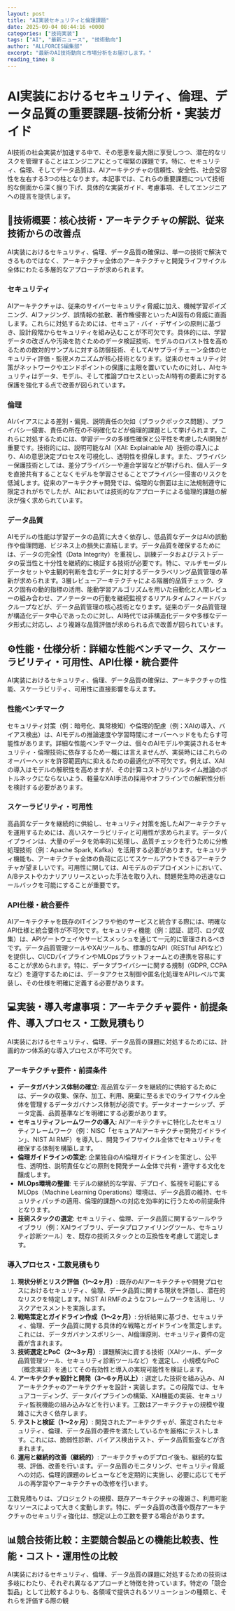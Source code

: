 ```yaml
---
layout: post
title: "AI実装セキュリティと倫理課題"
date: 2025-09-04 08:44:16 +0000
categories: ["技術実装"]
tags: ["AI", "最新ニュース", "技術動向"]
author: "ALLFORCES編集部"
excerpt: "最新のAI技術動向と市場分析をお届けします。"
reading_time: 8
---
```

# **AI実装におけるセキュリティ、倫理、データ品質の重要課題**-技術分析・実装ガイド

AI技術の社会実装が加速する中で、その恩恵を最大限に享受しつつ、潜在的なリスクを管理することはエンジニアにとって喫緊の課題です。特に、セキュリティ、倫理、そしてデータ品質は、AIアーキテクチャの信頼性、安全性、社会受容性を左右する3つの柱となります。本記事では、これらの重要課題について技術的な側面から深く掘り下げ、具体的な実装ガイド、考慮事項、そしてエンジニアへの提言を提供します。

## 🔧技術概要：核心技術・アーキテクチャの解説、従来技術からの改善点

AI実装におけるセキュリティ、倫理、データ品質の確保は、単一の技術で解決できるものではなく、アーキテクチャ全体のアーキテクチャと開発ライフサイクル全体にわたる多層的なアプローチが求められます。

### セキュリティ
AIアーキテクチャは、従来のサイバーセキュリティ脅威に加え、機械学習ポイズニング、AIファジング、誤情報の拡散、著作権侵害といったAI固有の脅威に直面します。これらに対処するためには、セキュア・バイ・デザインの原則に基づき、設計段階からセキュリティを組み込むことが不可欠です。具体的には、学習データの改ざんや汚染を防ぐためのデータ検証技術、モデルのロバスト性を高めるための敵対的サンプルに対する防御技術、そしてAIサプライチェーン全体のセキュリティ評価・監視メカニズムが核心技術となります。従来のセキュリティ対策がネットワークやエンドポイントの保護に主眼を置いていたのに対し、AIセキュリティはデータ、モデル、そして推論プロセスといったAI特有の要素に対する保護を強化する点で改善が図られています。

### 倫理
AIバイアスによる差別・偏見、説明責任の欠如（ブラックボックス問題）、プライバシー侵害、責任の所在の不明確化などが倫理的課題として挙げられます。これらに対処するためには、学習データの多様性確保と公平性を考慮したAI開発が重要です。技術的には、説明可能なAI（XAI: Explainable AI）技術の導入により、AIの意思決定プロセスを可視化し、透明性を担保します。また、プライバシー保護技術としては、差分プライバシーや連合学習などが挙げられ、個人データを直接共有することなくモデルを学習させることでプライバシー侵害のリスクを低減します。従来のアーキテクチャ開発では、倫理的な側面は主に法規制遵守に限定されがちでしたが、AIにおいては技術的なアプローチによる倫理的課題の解決が強く求められています。

### データ品質
AIモデルの性能は学習データの品質に大きく依存し、低品質なデータはAIの誤動作や倫理問題、ビジネス上の損失に直結します。データ品質を確保するためには、データの完全性（Data Integrity）を重視し、訓練データおよびテストデータの妥当性と十分性を継続的に検証する技術が必要です。特に、マルチモーダルデータセットや主観的判断を含むデータに対するデータラベリング品質管理の革新が求められます。3層レビューアーキテクチャによる階層的品質チェック、タスク固有の動的指標の活用、能動学習アルゴリズムを用いた自動化と人間レビューの組み合わせ、アノテーターの行動を継続監視するリアルタイムフィードバックループなどが、データ品質管理の核心技術となります。従来のデータ品質管理が構造化データ中心であったのに対し、AI時代では非構造化データや多様なデータ形式に対応し、より複雑な品質評価が求められる点で改善が図られています。

## ⚙️性能・仕様分析：詳細な性能ベンチマーク、スケーラビリティ・可用性、API仕様・統合要件

AI実装におけるセキュリティ、倫理、データ品質の確保は、アーキテクチャの性能、スケーラビリティ、可用性に直接影響を与えます。

### 性能ベンチマーク
セキュリティ対策（例：暗号化、異常検知）や倫理的配慮（例：XAIの導入、バイアス検出）は、AIモデルの推論速度や学習時間にオーバーヘッドをもたらす可能性があります。詳細な性能ベンチマークは、個々のAIモデルや実装されるセキュリティ・倫理技術に依存するため一概には言えませんが、実装時にはこれらのオーバーヘッドを許容範囲内に抑えるための最適化が不可欠です。例えば、XAIの導入はモデルの解釈性を高めますが、その計算コストがリアルタイム推論のボトルネックにならないよう、軽量なXAI手法の採用やオフラインでの解釈性分析を検討する必要があります。

### スケーラビリティ・可用性
高品質なデータを継続的に供給し、セキュリティ対策を施したAIアーキテクチャを運用するためには、高いスケーラビリティと可用性が求められます。データパイプラインは、大量のデータを効率的に処理し、品質チェックを行うために分散処理技術（例：Apache Spark, Kafka）を活用する必要があります。セキュリティ機能も、アーキテクチャ全体の負荷に応じてスケールアウトできるアーキテクチャが望ましいです。可用性に関しては、AIモデルのデプロイメントにおいて、A/Bテストやカナリアリリースといった手法を取り入れ、問題発生時の迅速なロールバックを可能にすることが重要です。

### API仕様・統合要件
AIアーキテクチャを既存のITインフラや他のサービスと統合する際には、明確なAPI仕様と統合要件が不可欠です。セキュリティ機能（例：認証、認可、ログ収集）は、APIゲートウェイやサービスメッシュを通じて一元的に管理されるべきです。データ品質管理ツールやXAIツールも、標準的なAPI（RESTful APIなど）を提供し、CI/CDパイプラインやMLOpsプラットフォームとの連携を容易にすることが求められます。特に、データプライバシーに関する規制（GDPR, CCPAなど）を遵守するためには、データアクセス制御や匿名化処理をAPIレベルで実装し、その仕様を明確に定義する必要があります。

## 💻実装・導入考慮事項：アーキテクチャ要件・前提条件、導入プロセス・工数見積もり

AI実装におけるセキュリティ、倫理、データ品質の課題に対処するためには、計画的かつ体系的な導入プロセスが不可欠です。

### アーキテクチャ要件・前提条件
*   **データガバナンス体制の確立**: 高品質なデータを継続的に供給するためには、データの収集、保存、加工、利用、廃棄に至るまでのライフサイクル全体を管理するデータガバナンス体制が必須です。データオーナーシップ、データ定義、品質基準などを明確にする必要があります。
*   **セキュリティフレームワークの導入**: AIアーキテクチャに特化したセキュリティフレームワーク（例：NISC「セキュアAIアーキテクチャ開発ガイドライン」、NIST AI RMF）を導入し、開発ライフサイクル全体でセキュリティを確保する体制を構築します。
*   **倫理ガイドラインの策定**: 企業独自のAI倫理ガイドラインを策定し、公平性、透明性、説明責任などの原則を開発チーム全体で共有・遵守する文化を醸成します。
*   **MLOps環境の整備**: モデルの継続的な学習、デプロイ、監視を可能にするMLOps（Machine Learning Operations）環境は、データ品質の維持、セキュリティパッチの適用、倫理的課題への対応を効率的に行うための前提条件となります。
*   **技術スタックの選定**: セキュリティ、倫理、データ品質に関するツールやライブラリ（例：XAIライブラリ、データプロファイリングツール、セキュリティ診断ツール）を、既存の技術スタックとの互換性を考慮して選定します。

### 導入プロセス・工数見積もり
1.  **現状分析とリスク評価（1〜2ヶ月）**: 既存のAIアーキテクチャや開発プロセスにおけるセキュリティ、倫理、データ品質に関する現状を評価し、潜在的なリスクを特定します。NIST AI RMFのようなフレームワークを活用し、リスクアセスメントを実施します。
2.  **戦略策定とガイドライン作成（1〜2ヶ月）**: 分析結果に基づき、セキュリティ、倫理、データ品質に関する具体的な戦略とガイドラインを策定します。これには、データガバナンスポリシー、AI倫理原則、セキュリティ要件の定義が含まれます。
3.  **技術選定とPoC（2〜3ヶ月）**: 課題解決に資する技術（XAIツール、データ品質管理ツール、セキュリティ診断ツールなど）を選定し、小規模なPoC（概念実証）を通じてその有効性と導入の実現可能性を検証します。
4.  **アーキテクチャ設計と開発（3〜6ヶ月以上）**: 選定した技術を組み込み、AIアーキテクチャのアーキテクチャを設計・実装します。この段階では、セキュアコーディング、データパイプラインの構築、XAI機能の実装、セキュリティ監視機能の組み込みなどを行います。工数はアーキテクチャの規模や複雑さに大きく依存します。
5.  **テストと検証（1〜2ヶ月）**: 開発されたアーキテクチャが、策定されたセキュリティ、倫理、データ品質の要件を満たしているかを厳格にテストします。これには、脆弱性診断、バイアス検出テスト、データ品質監査などが含まれます。
6.  **運用と継続的改善（継続的）**: アーキテクチャのデプロイ後も、継続的な監視、評価、改善を行います。データ品質のモニタリング、セキュリティ脅威への対応、倫理的課題のレビューなどを定期的に実施し、必要に応じてモデルの再学習やアーキテクチャの改修を行います。

工数見積もりは、プロジェクトの規模、既存アーキテクチャの複雑さ、利用可能なリソースによって大きく変動します。特に、データ品質の改善や既存アーキテクチャのセキュリティ強化は、想定以上の工数を要する場合があります。

## 📊競合技術比較：主要競合製品との機能比較表、性能・コスト・運用性の比較

AI実装におけるセキュリティ、倫理、データ品質の課題に対処するための技術は多岐にわたり、それぞれ異なるアプローチと特徴を持っています。特定の「競合製品」として比較するよりも、各領域で提供されるソリューションの種類と、それらを評価する際の観
